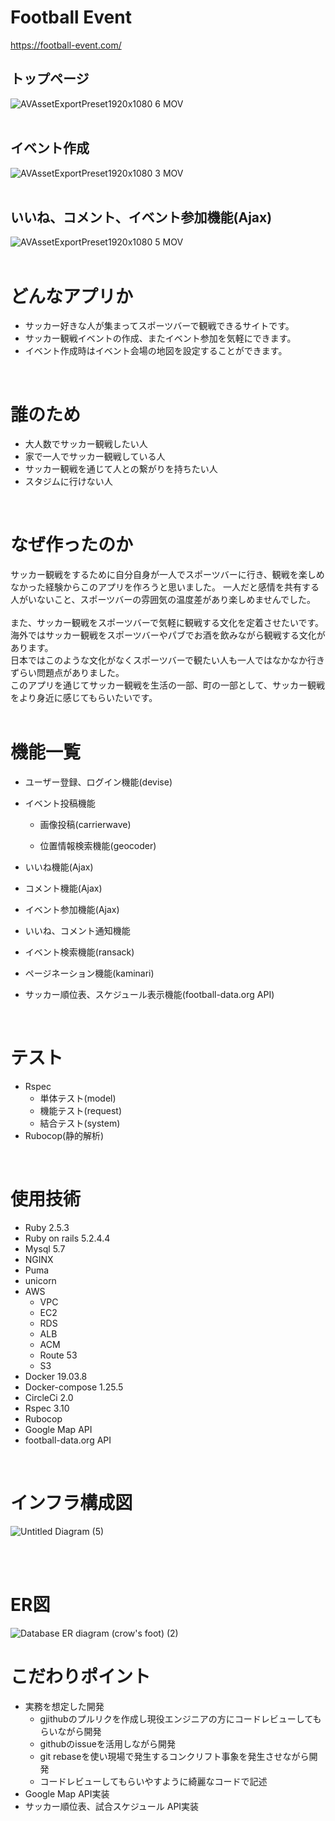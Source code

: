 # Football Event
https://football-event.com/

## トップページ
![AVAssetExportPreset1920x1080 6 MOV](https://user-images.githubusercontent.com/70948169/118115232-a6c95700-b423-11eb-9f0c-cae1a9bb0aa1.gif)
<br>
<br>

## イベント作成
![AVAssetExportPreset1920x1080 3 MOV](https://user-images.githubusercontent.com/70948169/118108690-42a29500-b41b-11eb-913b-7982d25f929f.gif)
<br>
<br>
## いいね、コメント、イベント参加機能(Ajax)
![AVAssetExportPreset1920x1080 5 MOV](https://user-images.githubusercontent.com/70948169/118113875-ce1f2480-b421-11eb-9d76-afd3d81a9a7e.gif)
<br>
<br>

# どんなアプリか
* サッカー好きな人が集まってスポーツバーで観戦できるサイトです。
* サッカー観戦イベントの作成、またイベント参加を気軽にできます。
* イベント作成時はイベント会場の地図を設定することができます。
<br>

# 誰のため
* 大人数でサッカー観戦したい人
* 家で一人でサッカー観戦している人
* サッカー観戦を通じて人との繋がりを持ちたい人
* スタジムに行けない人
<br>

# なぜ作ったのか
サッカー観戦をするために自分自身が一人でスポーツバーに行き、観戦を楽しめなかった経験からこのアプリを作ろうと思いました。
一人だと感情を共有する人がいないこと、スポーツバーの雰囲気の温度差があり楽しめませんでした。<br>
<br>
また、サッカー観戦をスポーツバーで気軽に観戦する文化を定着させたいです。<br>
海外ではサッカー観戦をスポーツバーやパブでお酒を飲みながら観戦する文化があります。<br>
日本ではこのような文化がなくスポーツバーで観たい人も一人ではなかなか行きずらい問題点がありました。<br>
このアプリを通じてサッカー観戦を生活の一部、町の一部として、サッカー観戦をより身近に感じてもらいたいです。
<br>
<br>

# 機能一覧
* ユーザー登録、ログイン機能(devise)

* イベント投稿機能
  * 画像投稿(carrierwave)
 
  * 位置情報検索機能(geocoder)

* いいね機能(Ajax)
 
* コメント機能(Ajax)
 
* イベント参加機能(Ajax)
 
* いいね、コメント通知機能
 
* イベント検索機能(ransack)
 
* ページネーション機能(kaminari)
 
* サッカー順位表、スケジュール表示機能(football-data.org API)
<br>

# テスト
* Rspec
  * 単体テスト(model)
  * 機能テスト(request)
  * 結合テスト(system)
* Rubocop(静的解析)
<br>

# 使用技術

* Ruby 2.5.3
* Ruby on rails 5.2.4.4
* Mysql 5.7
* NGINX
* Puma
* unicorn
* AWS
  * VPC
  * EC2
  * RDS
  * ALB
  * ACM
  * Route 53
  * S3
* Docker 19.03.8
* Docker-compose 1.25.5
* CircleCi 2.0
* Rspec 3.10
* Rubocop
* Google Map API
* football-data.org API 
<br>


# インフラ構成図

![Untitled Diagram (5)](https://user-images.githubusercontent.com/70948169/117803902-19a2c880-b292-11eb-8021-0c95dbe18276.png)

<br>
<br>

# ER図

![Database ER diagram (crow's foot) (2)](https://user-images.githubusercontent.com/70948169/117804107-55d62900-b292-11eb-9ea6-853d0d2fe293.png)


# こだわりポイント

* 実務を想定した開発
  * gjithubのプルリクを作成し現役エンジニアの方にコードレビューしてもらいながら開発
  * githubのissueを活用しながら開発
  * git rebaseを使い現場で発生するコンクリフト事象を発生させながら開発
  * コードレビューしてもらいやすように綺麗なコードで記述
* Google Map API実装
* サッカー順位表、試合スケジュール API実装
